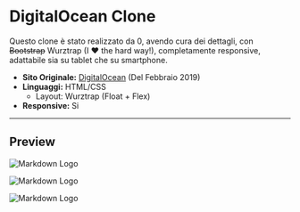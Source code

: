 # DigitalOcean Clone

Questo clone è stato realizzato da 0, avendo cura dei dettagli, con ~~Bootstrap~~ Wurztrap (I :heart: the hard way!), completamente responsive, adattabile sia su tablet che su smartphone.

* __Sito Originale:__ [DigitalOcean](https://www.digitalocean.com/) (Del Febbraio 2019)
* __Linguaggi:__ HTML/CSS
  * Layout: Wurztrap (Float + Flex)
* __Responsive:__ Si
___

## Preview
![Markdown Logo](screen/screen.png)

![Markdown Logo](screen/screen2.png)

![Markdown Logo](screen/spotify.webp)
